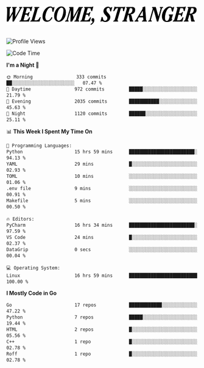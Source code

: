 <div>
  <picture>
    <source media="(prefers-color-scheme: dark)" srcset="./headers/welcome_white.png">
    <img alt="WELCOME, STRANGER" src="./headers/welcome.png" width="500">
  </picture>
</div>

<br>

![Profile Views](https://komarev.com/ghpvc/?username=darleet&color=blue)

<!--START_SECTION:waka-->
![Code Time](http://img.shields.io/badge/Code%20Time-816%20hrs%2032%20mins-blue)

**I'm a Night 🦉** 

```text
🌞 Morning                333 commits         ██░░░░░░░░░░░░░░░░░░░░░░░   07.47 % 
🌆 Daytime                972 commits         █████░░░░░░░░░░░░░░░░░░░░   21.79 % 
🌃 Evening                2035 commits        ███████████░░░░░░░░░░░░░░   45.63 % 
🌙 Night                  1120 commits        ██████░░░░░░░░░░░░░░░░░░░   25.11 % 
```


📊 **This Week I Spent My Time On** 

```text
💬 Programming Languages: 
Python                   15 hrs 59 mins      ████████████████████████░   94.13 % 
YAML                     29 mins             █░░░░░░░░░░░░░░░░░░░░░░░░   02.93 % 
TOML                     10 mins             ░░░░░░░░░░░░░░░░░░░░░░░░░   01.06 % 
.env file                9 mins              ░░░░░░░░░░░░░░░░░░░░░░░░░   00.91 % 
Makefile                 5 mins              ░░░░░░░░░░░░░░░░░░░░░░░░░   00.50 % 

🔥 Editors: 
PyCharm                  16 hrs 34 mins      ████████████████████████░   97.59 % 
VS Code                  24 mins             █░░░░░░░░░░░░░░░░░░░░░░░░   02.37 % 
DataGrip                 0 secs              ░░░░░░░░░░░░░░░░░░░░░░░░░   00.04 % 

💻 Operating System: 
Linux                    16 hrs 59 mins      █████████████████████████   100.00 % 
```

**I Mostly Code in Go** 

```text
Go                       17 repos            ████████████░░░░░░░░░░░░░   47.22 % 
Python                   7 repos             █████░░░░░░░░░░░░░░░░░░░░   19.44 % 
HTML                     2 repos             █░░░░░░░░░░░░░░░░░░░░░░░░   05.56 % 
C++                      1 repo              █░░░░░░░░░░░░░░░░░░░░░░░░   02.78 % 
Roff                     1 repo              █░░░░░░░░░░░░░░░░░░░░░░░░   02.78 % 
```




<!--END_SECTION:waka-->
